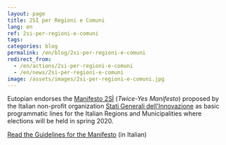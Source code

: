 ```yaml
---
layout: page
title: 2SÌ per Regioni e Comuni
lang: en
ref: 2si-per-regioni-e-comuni
tags:
categories: blog
permalink: /en/blog/2si-per-regioni-e-comuni
redirect_from:
  - /en/actions/2si-per-regioni-e-comuni
  - /en/news/2si-per-regioni-e-comuni
image: /assets/images/2si-per-regioni-e-comuni.jpg
---
```


Eutopian endorses the [Manifesto 2SÌ](https://www.statigeneralinnovazione.it/online/appuntamento-per-il-19-febbraio-2020-2si-per-regioni-e-comuni/) (*Twice-Yes Manifesto*) proposed by the Italian non-profit organization [Stati Generali dell'Innovazione](https://www.statigeneralinnovazione.it/) as basic programmatic lines for the Italian Regions and Municipalities where elections will be held in spring 2020.

[Read the Guidelines for the Manifesto](https://www.statigeneralinnovazione.it/online/wp-content/uploads/2020/02/Linee_Guida_per_il_Manifesto_2Si.pdf) (in Italian)
